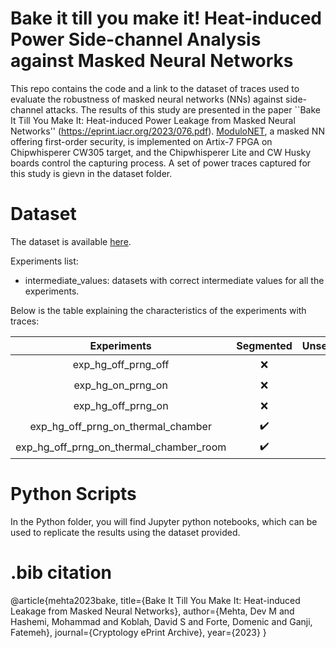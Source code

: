 # Bake it till you make it! Heat-induced Power Side-channel Analysis against Masked Neural Networks
This repo contains the code and a link to the dataset of traces used to evaluate the robustness of masked neural networks (NNs) against side-channel attacks. The results of this study are presented in the paper ``Bake It Till You Make It: Heat-induced Power Leakage from Masked Neural Networks'' (https://eprint.iacr.org/2023/076.pdf). [ModuloNET](https://tches.iacr.org/index.php/TCHES/article/view/9306/8872), a masked NN offering first-order security, is implemented on Artix-7 FPGA on Chipwhisperer CW305 target, and the Chipwhisperer Lite and CW Husky boards control the capturing process. A set of power traces captured for this study is gievn in the dataset folder. 

# Dataset
The dataset is available [here](https://app.box.com/v/BITUMI-traces).

Experiments list:

- intermediate_values: datasets with correct intermediate values for all the experiments.

Below is the table explaining the characteristics of the experiments with traces:

| **Experiments** | **Segmented** | **Unsegmented** | **Zipped** | **TVLA** | **DPA** |
|:---------------:|:-------------:|:---------------:|:----------:|:--------:|:-------:|
|     exp_hg_off_prng_off     |     :x:        |       ✔️        |     ✔️     |    :x:    |   ✔️    |
|     exp_hg_on_prng_on     |     :x:       |       ✔️        |     ✔️     |    ✔️    |   ✔️    |
|     exp_hg_off_prng_on     |    :x:       |       ✔️        |     :x:     |    ✔️    |   ✔️    |
|    exp_hg_off_prng_on_thermal_chamber   |     ✔️        |       :x:        |     :x:     |    ✔️    |   ✔️    |
|    exp_hg_off_prng_on_thermal_chamber_room   |     ✔️        |       :x:       |     :x:     |    ✔️    |   ✔️    |


# Python Scripts

In the Python folder, you will find Jupyter python notebooks, which can be used to replicate the results using the dataset provided.


# .bib citation
@article{mehta2023bake,
  title={Bake It Till You Make It: Heat-induced Leakage from Masked Neural Networks},
  author={Mehta, Dev M and Hashemi, Mohammad and Koblah, David S and Forte, Domenic and Ganji, Fatemeh},
  journal={Cryptology ePrint Archive},
  year={2023}
}
